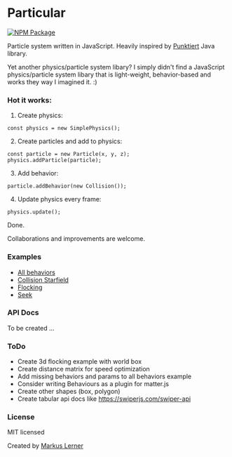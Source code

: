 # Particular

[![NPM Package](https://img.shields.io/npm/v/particular.svg?style=flat)](https://www.npmjs.com/package/particular)

Particle system written in JavaScript. Heavily inspired by [Punktiert](https://github.com/djrkohler/punktiert) Java library.

Yet another physics/particle system libary? I simply didn't find a JavaScript physics/particle system libary that is light-weight, behavior-based and works they way I imagined it. :)

### Hot it works:

1. Create physics:

```
const physics = new SimplePhysics();
```

2. Create particles and add to physics:

```
const particle = new Particle(x, y, z);
physics.addParticle(particle);
```

3. Add behavior:

```
particle.addBehavior(new Collision());
```

4. Update physics every frame:

```
physics.update();
```

Done.

Collaborations and improvements are welcome.

### Examples

- [All behaviors](https://)
- [Collision Starfield](https://)
- [Flocking](https://)
- [Seek](https://)

### API Docs

To be created ...

### ToDo

- Create 3d flocking example with world box
- Create distance matrix for speed optimization
- Add missing behaviors and params to all behaviors example
- Consider writing Behaviours as a plugin for matter.js
- Create other shapes (box, polygon)
- Create tabular api docs like https://swiperjs.com/swiper-api

### License

MIT licensed

Created by [Markus Lerner](http://www.markuslerner.com)
